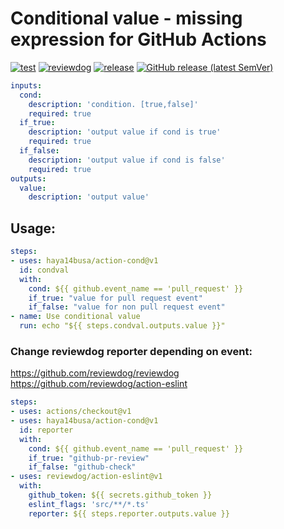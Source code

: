 # Conditional value - missing expression for GitHub Actions

[![test](https://github.com/haya14busa/action-cond/workflows/test/badge.svg)](https://github.com/haya14busa/action-cond/actions?query=workflow%3Atest)
[![reviewdog](https://github.com/haya14busa/action-cond/workflows/reviewdog/badge.svg)](https://github.com/haya14busa/action-cond/actions?query=workflow%3Areviewdog)
[![release](https://github.com/haya14busa/action-cond/workflows/release/badge.svg)](https://github.com/haya14busa/action-cond/actions?query=workflow%3Arelease)
[![GitHub release (latest SemVer)](https://img.shields.io/github/v/release/haya14busa/action-cond?logo=github&sort=semver)](https://github.com/haya14busa/action-cond/releases)

```yaml
inputs:
  cond:
    description: 'condition. [true,false]'
    required: true
  if_true:
    description: 'output value if cond is true'
    required: true
  if_false:
    description: 'output value if cond is false'
    required: true
outputs:
  value:
    description: 'output value'
```


## Usage:

```yaml
steps:
- uses: haya14busa/action-cond@v1
  id: condval
  with:
    cond: ${{ github.event_name == 'pull_request' }}
    if_true: "value for pull request event"
    if_false: "value for non pull request event"
- name: Use conditional value
  run: echo "${{ steps.condval.outputs.value }}"
```

### Change reviewdog reporter depending on event:

https://github.com/reviewdog/reviewdog
https://github.com/reviewdog/action-eslint

```yaml
steps:
- uses: actions/checkout@v1
- uses: haya14busa/action-cond@v1
  id: reporter
  with:
    cond: ${{ github.event_name == 'pull_request' }}
    if_true: "github-pr-review"
    if_false: "github-check"
- uses: reviewdog/action-eslint@v1
  with:
    github_token: ${{ secrets.github_token }}
    eslint_flags: 'src/**/*.ts'
    reporter: ${{ steps.reporter.outputs.value }}
```
